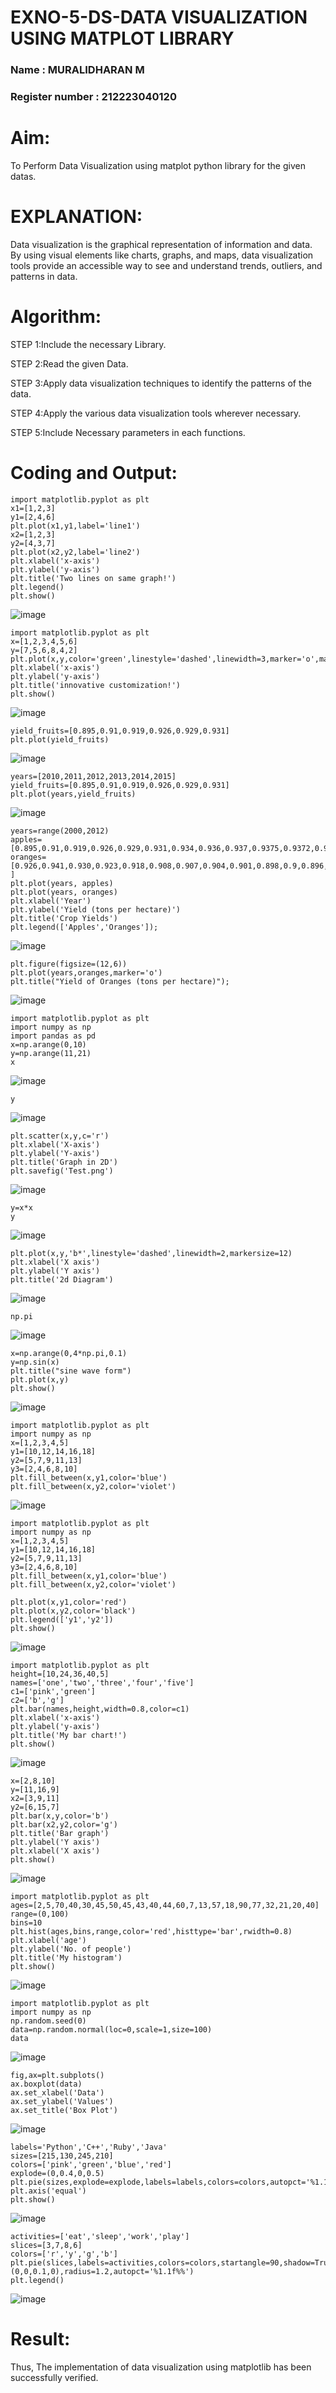 # EXNO-5-DS-DATA VISUALIZATION USING MATPLOT LIBRARY

### Name : MURALIDHARAN M 
### Register number : 212223040120

# Aim:
  To Perform Data Visualization using matplot python library for the given datas.

# EXPLANATION:
Data visualization is the graphical representation of information and data. By using visual elements like charts, graphs, and maps, data visualization tools provide an accessible way to see and understand trends, outliers, and patterns in data.

# Algorithm:
STEP 1:Include the necessary Library.

STEP 2:Read the given Data.

STEP 3:Apply data visualization techniques to identify the patterns of the data.

STEP 4:Apply the various data visualization tools wherever necessary.

STEP 5:Include Necessary parameters in each functions.

# Coding and Output:
```
import matplotlib.pyplot as plt
x1=[1,2,3]
y1=[2,4,6]
plt.plot(x1,y1,label='line1')
x2=[1,2,3]
y2=[4,3,7]
plt.plot(x2,y2,label='line2')
plt.xlabel('x-axis')
plt.ylabel('y-axis')
plt.title('Two lines on same graph!')
plt.legend()
plt.show()
```
![image](https://github.com/user-attachments/assets/28bb13f0-6ba2-42b3-aaf1-baf960b73b8f)

```
import matplotlib.pyplot as plt
x=[1,2,3,4,5,6]
y=[7,5,6,8,4,2]
plt.plot(x,y,color='green',linestyle='dashed',linewidth=3,marker='o',markerfacecolor='blue',markersize=12)
plt.xlabel('x-axis')
plt.ylabel('y-axis')
plt.title('innovative customization!')
plt.show()
```
![image](https://github.com/user-attachments/assets/f62bf0a2-e2e4-4157-b1b4-af85f8a8b3ca)

```
yield_fruits=[0.895,0.91,0.919,0.926,0.929,0.931]
plt.plot(yield_fruits)
```
![image](https://github.com/user-attachments/assets/fd2e0c77-a327-475b-b8d9-17455cb47582)

```
years=[2010,2011,2012,2013,2014,2015]
yield_fruits=[0.895,0.91,0.919,0.926,0.929,0.931]
plt.plot(years,yield_fruits)
```
![image](https://github.com/user-attachments/assets/1c84e6bc-18ec-49a6-9ea7-9cda3d948b0e)

```
years=range(2000,2012)
apples=[0.895,0.91,0.919,0.926,0.929,0.931,0.934,0.936,0.937,0.9375,0.9372,0.939]
oranges=[0.926,0.941,0.930,0.923,0.918,0.908,0.907,0.904,0.901,0.898,0.9,0.896, ]
plt.plot(years, apples)
plt.plot(years, oranges)
plt.xlabel('Year')
plt.ylabel('Yield (tons per hectare)')
plt.title('Crop Yields')
plt.legend(['Apples','Oranges']);
```
![image](https://github.com/user-attachments/assets/8d3d4e9a-4a7a-4a65-bcd2-da1e83dda3a5)

```
plt.figure(figsize=(12,6))
plt.plot(years,oranges,marker='o')
plt.title("Yield of Oranges (tons per hectare)");
```
![image](https://github.com/user-attachments/assets/94ef978d-4205-4979-9c44-59d08574ce1f)

```
import matplotlib.pyplot as plt
import numpy as np
import pandas as pd
x=np.arange(0,10)
y=np.arange(11,21)
x
```
![image](https://github.com/user-attachments/assets/c6ab0671-6fb3-4f1a-b1dd-5cc494bccd38)

```
y
```
![image](https://github.com/user-attachments/assets/4cd6aa41-5332-47dd-8426-ef09d99728e5)

```
plt.scatter(x,y,c='r')
plt.xlabel('X-axis')
plt.ylabel('Y-axis')
plt.title('Graph in 2D')
plt.savefig('Test.png')
```
![image](https://github.com/user-attachments/assets/43ea143d-50fe-447f-bddf-0245b90c6f4e)

```
y=x*x
y
```
![image](https://github.com/user-attachments/assets/8ccd12c3-4f06-41c2-82d5-e82489b94f00)

```
plt.plot(x,y,'b*',linestyle='dashed',linewidth=2,markersize=12)
plt.xlabel('X axis')
plt.ylabel('Y axis')
plt.title('2d Diagram')
```
![image](https://github.com/user-attachments/assets/b2efd0c4-aa53-44c2-aef6-eb254945279e)

```
np.pi
```
![image](https://github.com/user-attachments/assets/3408c49f-b91e-42ba-9def-f2f8e83abf3f)

```
x=np.arange(0,4*np.pi,0.1)
y=np.sin(x)
plt.title("sine wave form")
plt.plot(x,y)
plt.show()
```
![image](https://github.com/user-attachments/assets/e2691af6-b091-4cd6-88ce-c072fe70a690)

```
import matplotlib.pyplot as plt
import numpy as np
x=[1,2,3,4,5]
y1=[10,12,14,16,18]
y2=[5,7,9,11,13]
y3=[2,4,6,8,10]
plt.fill_between(x,y1,color='blue')
plt.fill_between(x,y2,color='violet')
```
![image](https://github.com/user-attachments/assets/e1115628-7a85-41fa-8f8e-71e8688491a8)

```
import matplotlib.pyplot as plt
import numpy as np
x=[1,2,3,4,5]
y1=[10,12,14,16,18]
y2=[5,7,9,11,13]
y3=[2,4,6,8,10]
plt.fill_between(x,y1,color='blue')
plt.fill_between(x,y2,color='violet')

plt.plot(x,y1,color='red')
plt.plot(x,y2,color='black')
plt.legend(['y1','y2'])
plt.show()
```
![image](https://github.com/user-attachments/assets/6f31ddea-42c6-4fd9-af31-93518a1a5d03)

```
import matplotlib.pyplot as plt
height=[10,24,36,40,5]
names=['one','two','three','four','five']
c1=['pink','green']
c2=['b','g']
plt.bar(names,height,width=0.8,color=c1)
plt.xlabel('x-axis')
plt.ylabel('y-axis')
plt.title('My bar chart!')
plt.show()
```
![image](https://github.com/user-attachments/assets/24d868f9-d6a4-4229-8b1b-f6f7876dc4d5)

```
x=[2,8,10]
y=[11,16,9]
x2=[3,9,11]
y2=[6,15,7]
plt.bar(x,y,color='b')
plt.bar(x2,y2,color='g')
plt.title('Bar graph')
plt.ylabel('Y axis')
plt.xlabel('X axis')
plt.show()
```
![image](https://github.com/user-attachments/assets/da39723d-50af-4d0a-902d-afc98137661a)

```
import matplotlib.pyplot as plt
ages=[2,5,70,40,30,45,50,45,43,40,44,60,7,13,57,18,90,77,32,21,20,40]
range=(0,100)
bins=10
plt.hist(ages,bins,range,color='red',histtype='bar',rwidth=0.8)
plt.xlabel('age')
plt.ylabel('No. of people')
plt.title('My histogram')
plt.show()
```
![image](https://github.com/user-attachments/assets/0e2414f6-bb90-415a-8612-8c2ee8df8cf1)

```
import matplotlib.pyplot as plt
import numpy as np
np.random.seed(0)
data=np.random.normal(loc=0,scale=1,size=100)
data
```
![image](https://github.com/user-attachments/assets/1d296cbb-9e68-43c1-8861-a1a2330e1d52)

```
fig,ax=plt.subplots()
ax.boxplot(data)
ax.set_xlabel('Data')
ax.set_ylabel('Values')
ax.set_title('Box Plot')
```
![image](https://github.com/user-attachments/assets/03b5fced-a99a-4498-87a2-d15e63ffb1ad)

```
labels='Python','C++','Ruby','Java'
sizes=[215,130,245,210]
colors=['pink','green','blue','red']
explode=(0,0.4,0,0.5)
plt.pie(sizes,explode=explode,labels=labels,colors=colors,autopct='%1.1f%%',shadow=True)
plt.axis('equal')
plt.show()
```
![image](https://github.com/user-attachments/assets/0a43ab6a-3a81-4c32-8f9b-a1f2ddb1a3f4)

```
activities=['eat','sleep','work','play']
slices=[3,7,8,6]
colors=['r','y','g','b']
plt.pie(slices,labels=activities,colors=colors,startangle=90,shadow=True,explode=(0,0,0.1,0),radius=1.2,autopct='%1.1f%%')
plt.legend()
```
![image](https://github.com/user-attachments/assets/a41fc91e-b75c-4944-b8d1-718b7cc17779)

# Result:
Thus, The implementation of data visualization using matplotlib has been successfully verified.
 
